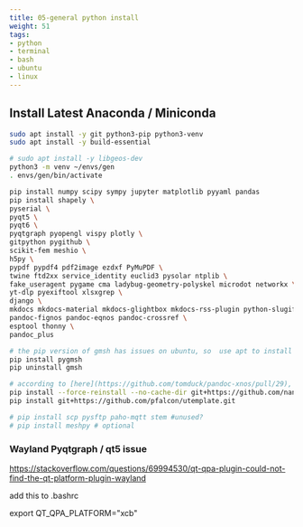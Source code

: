 ```yaml
---
title: 05-general python install
weight: 51
tags:
- python
- terminal
- bash
- ubuntu
- linux
---
```


## Install Latest Anaconda / Miniconda

```bash
sudo apt install -y git python3-pip python3-venv
sudo apt install -y build-essential

# sudo apt install -y libgeos-dev
python3 -m venv ~/envs/gen
. envs/gen/bin/activate

pip install numpy scipy sympy jupyter matplotlib pyyaml pandas
pip install shapely \
pyserial \
pyqt5 \
pyqt6 \
pyqtgraph pyopengl vispy plotly \
gitpython pygithub \
scikit-fem meshio \
h5py \
pypdf pypdf4 pdf2image ezdxf PyMuPDF \
twine ftd2xx service_identity euclid3 pysolar ntplib \
fake_useragent pygame cma ladybug-geometry-polyskel microdot networkx \
yt-dlp pyexiftool xlsxgrep \
django \
mkdocs mkdocs-material mkdocs-glightbox mkdocs-rss-plugin python-slugify \
pandoc-fignos pandoc-eqnos pandoc-crossref \
esptool thonny \
pandoc_plus

# the pip version of gmsh has issues on ubuntu, so  use apt to install
pip install pygmsh 
pip uninstall gmsh

# according to [here](https://github.com/tomduck/pandoc-xnos/pull/29), until the PR is merged, do the above.
pip install --force-reinstall --no-cache-dir git+https://github.com/nandokawka/pandoc-xnos@284474574f51888be75603e7d1df667a0890504d#egg=pandoc-xnos 
pip install git+https://github.com/pfalcon/utemplate.git

# pip install scp pysftp paho-mqtt stem #unused?
# pip install meshpy # optional
```

### Wayland Pyqtgraph / qt5 issue

<https://stackoverflow.com/questions/69994530/qt-qpa-plugin-could-not-find-the-qt-platform-plugin-wayland>

add this to .bashrc

export QT_QPA_PLATFORM="xcb"

